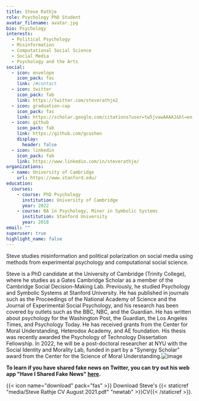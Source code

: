 ```yaml
---
title: Steve Rathje
role: Psychology PhD Student
avatar_filename: avatar.jpg
bio: Psychology
interests:
  - Political Psychology
  - Misinformation
  - Computational Social Science
  - Social Media
  - Psychology and the Arts
social:
  - icon: envelope
    icon_pack: fas
    link: /#contact
  - icon: twitter
    icon_pack: fab
    link: https://twitter.com/steverathje2
  - icon: graduation-cap
    icon_pack: fas
    link: https://scholar.google.com/citations?user=tw5jvawAAAAJ&hl=en
  - icon: github
    icon_pack: fab
    link: https://github.com/gcushen
    display:
      header: false
  - icon: linkedin
    icon_pack: fab
    link: https://www.linkedin.com/in/steverathje/
organizations:
  - name: University of Cambridge
    url: https://www.stanford.edu/
education:
  courses:
    - course: PhD Psychology
      institution: University of Cambridge
      year: 2022
    - course: BA in Psychology, Minor in Symbolic Systems
      institution: Stanford University
      year: 2018
email: ""
superuser: true
highlight_name: false
---
```

Steve studies misinformation and political polarization on social media using methods from experimental psychology and computational social science.

Steve is a PhD candidate at the University of Cambridge (Trinity College), where he studies as a Gates Cambridge Scholar as a member of the Cambridge Social Decision-Making Lab. Previously, he studied Psychology and Symbolic Systems at Stanford University. He has published in journals such as the Proceedings of the National Academy of Science and the Journal of Experimental Social Psychology, and his research has been covered by outlets such as the BBC, NBC, and the Guardian. He has written about psychology for the Washington Post, the Guardian, the Los Angeles Times, and Psychology Today. He has received grants from the Center for Moral Understanding, Heterodox Academy, and AE foundation. His thesis was recently awarded the Psychology of Technology Dissertation Fellowship. In 2022, he will be a post-doctoral researcher at NYU with the Social Identity and Morality Lab, funded in part by a "Synergy Scholar" award from the Center for the Science of Moral Understanding.![image](https://user-images.githubusercontent.com/57866574/130864230-efc2f79d-75c1-414e-a3fa-c97a5792a959.png)

**To learn if you have shared fake news on Twitter, you can try out his web app "Have I Shared Fake News" [here](https://newsfeedback.shinyapps.io/HaveISharedFakeNews/).** 

{{< icon name="download" pack="fas" >}} Download Steve's {{< staticref "media/Steve Rathje CV August 2021.pdf" "newtab" >}}CV{{< /staticref >}}.
